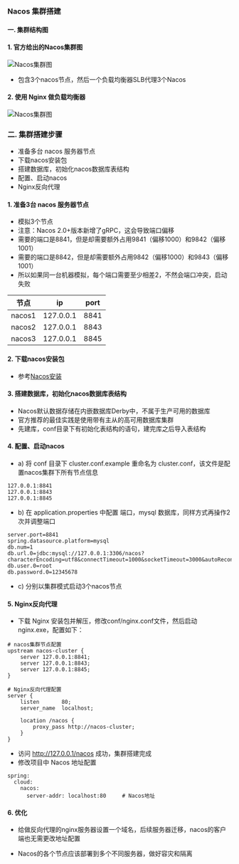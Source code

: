 ### Nacos 集群搭建
#### 一. 集群结构图
#### 1. 官方给出的Nacos集群图

![Nacos集群图](https://fgq233.github.io/imgs/springcloud/nacos2.png)

* 包含3个nacos节点，然后一个负载均衡器SLB代理3个Nacos

#### 2. 使用 Nginx 做负载均衡器

![Nacos集群图](https://fgq233.github.io/imgs/springcloud/nacos3.png)



### 二. 集群搭建步骤
* 准备多台 nacos 服务器节点
* 下载nacos安装包
* 搭建数据库，初始化nacos数据库表结构
* 配置、启动nacos
* Nginx反向代理

#### 1. 准备3台 nacos 服务器节点
* 模拟3个节点
* 注意：Nacos 2.0+版本新增了gRPC，这会导致端口偏移
* 需要的端口是8841，但是却需要额外占用9841（偏移1000）和9842（偏移1001）
* 需要的端口是8842，但是却需要额外占用9842（偏移1000）和9843（偏移1001）
* 所以如果同一台机器模拟，每个端口需要至少相差2，不然会端口冲突，启动失败

| 节点   | ip         | port |
| ------ | ----------| ---- |
| nacos1 | 127.0.0.1 | 8841 |
| nacos2 | 127.0.0.1 | 8843 |
| nacos3 | 127.0.0.1 | 8845 |


#### 2. 下载nacos安装包
* 参考[Nacos安装](https://fgq233.github.io/md/springcloud/nacos1)
 
#### 3. 搭建数据库，初始化nacos数据库表结构
* Nacos默认数据存储在内嵌数据库Derby中，不属于生产可用的数据库
* 官方推荐的最佳实践是使用带有主从的高可用数据库集群
* 先建库，conf目录下有初始化表结构的语句，建完库之后导入表结构
 
 
#### 4. 配置、启动nacos
* a) 将 conf 目录下 cluster.conf.example 重命名为 cluster.conf，该文件是配置nacos集群下所有节点信息
```
127.0.0.1:8841
127.0.0.1:8843
127.0.0.1:8845
```

* b) 在 application.properties 中配置 端口，mysql 数据库，同样方式再操作2次并调整端口
```
server.port=8841        
spring.datasource.platform=mysql
db.num=1
db.url.0=jdbc:mysql://127.0.0.1:3306/nacos?characterEncoding=utf8&connectTimeout=1000&socketTimeout=3000&autoReconnect=true&useUnicode=true&useSSL=false&serverTimezone=UTC
db.user.0=root
db.password.0=12345678
```

* c) 分别以集群模式启动3个nacos节点

#### 5. Nginx反向代理
* 下载 Nginx 安装包并解压，修改conf/nginx.conf文件，然后启动 nginx.exe，配置如下：

```
# nacos集群节点配置
upstream nacos-cluster {
    server 127.0.0.1:8841;
    server 127.0.0.1:8843;
    server 127.0.0.1:8845;
}

# Nginx反向代理配置
server {
    listen       80;            
    server_name  localhost;     

    location /nacos {          
    	proxy_pass http://nacos-cluster;
    }
}
```

* 访问 http://127.0.0.1/nacos 成功，集群搭建完成
* 修改项目中 Nacos 地址配置

```
spring:
  cloud:
    nacos:
      server-addr: localhost:80     # Nacos地址
```

#### 6. 优化
* 给做反向代理的nginx服务器设置一个域名，后续服务器迁移，nacos的客户端也无需更改地址配置

* Nacos的各个节点应该部署到多个不同服务器，做好容灾和隔离